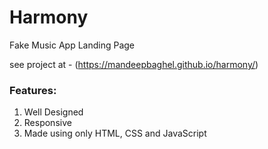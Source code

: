 # Harmony 

Fake Music App Landing Page

see project at -  (https://mandeepbaghel.github.io/harmony/)

### Features:

1. Well Designed
2. Responsive
3. Made using only HTML, CSS and JavaScript
